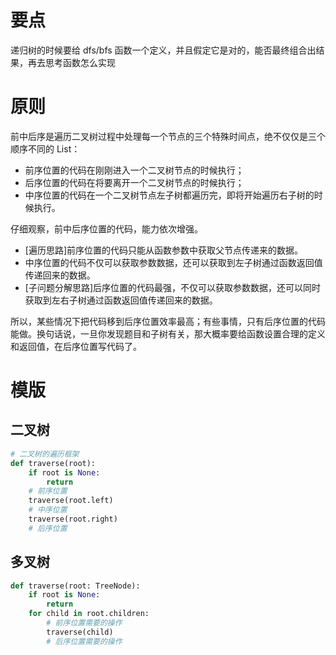 # 要点

递归树的时候要给 dfs/bfs 函数一个定义，并且假定它是对的，能否最终组合出结果，再去思考函数怎么实现

# 原则

前中后序是遍历二叉树过程中处理每一个节点的三个特殊时间点，绝不仅仅是三个顺序不同的 List：

- 前序位置的代码在刚刚进入一个二叉树节点的时候执行；
- 后序位置的代码在将要离开一个二叉树节点的时候执行；
- 中序位置的代码在一个二叉树节点左子树都遍历完，即将开始遍历右子树的时候执行。

仔细观察，前中后序位置的代码，能力依次增强。

- [遍历思路]前序位置的代码只能从函数参数中获取父节点传递来的数据。
- 中序位置的代码不仅可以获取参数数据，还可以获取到左子树通过函数返回值传递回来的数据。
- [子问题分解思路]后序位置的代码最强，不仅可以获取参数数据，还可以同时获取到左右子树通过函数返回值传递回来的数据。

所以，某些情况下把代码移到后序位置效率最高；有些事情，只有后序位置的代码能做。换句话说，一旦你发现题目和子树有关，那大概率要给函数设置合理的定义和返回值，在后序位置写代码了。

# 模版

## 二叉树

```python
# 二叉树的遍历框架
def traverse(root):
    if root is None:
        return
    # 前序位置
    traverse(root.left)
    # 中序位置
    traverse(root.right)
    # 后序位置
```

## 多叉树
```python
def traverse(root: TreeNode):
    if root is None:
        return
    for child in root.children:
        # 前序位置需要的操作
        traverse(child)
        # 后序位置需要的操作
```